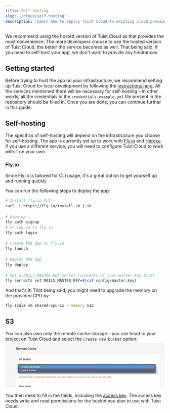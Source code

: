 ```yaml
---
title: Self-hosting
slug: '/cloud/self-hosting'
description: 'Learn how to deploy Tuist Cloud to existing cloud providers like Fly.io or Heroku.'
---
```


We recommend using the hosted version of Tuist Cloud as that provides the most convenience. The more developers choose to use the hosted version of Tuist Cloud, the better the service becomes as well. That being said, if you need to self-host your app, we don't want to provide any hindrances.

## Getting started

Before trying to host the app on your infrastructure, we recommend setting up Tuist Cloud for local development by following the [instructions here](./contributing.md). All the services mentioned there will be necessary for self-hosting – in other words, all the credentials in the `credentials.example.yml` file present in the repository should be filled in. Once you are done, you can continue further in this guide.

## Self-hosting

The specifics of self-hosting will depend on the infrastructure you choose for self-hosting. The app is currently set up to work with [Fly.io](https://fly.io/) and [Heroku](https://www.heroku.com/). If you use a different service, you will need to configure Tuist Cloud to work with it on your own.

### Fly.io

Since Fly.io is tailored for CLI usage, it's a great option to get yourself up and running quickly.

You can run the following steps to deploy the app:
```bash
# Install fly.io CLI
curl -L https://fly.io/install.sh | sh

# Sign up
fly auth signup
# or log in to fly.io
fly auth login

# Create the app on fly.io
fly launch

# Deploy the app
fly deploy

# Set a RAILS_MASTER_KEY secret (contents of your master.key file)
fly secrects set RAILS_MASTER_KEY=$(cat config/master.key)
```

And that's it! That being said, you might need to upgrade the memory on the provided CPU by:
```bash
fly scale vm shared-cpu-1x --memory 512
```

## S3

You can also own only the remote cache storage – you can head to your project on Tuist Cloud and select the `Create new bucket` option:
![Remote cache new bucket option](./assets/remote-cache-new-bucket.png)

You then need to fill in the fields, including the [access key](https://docs.aws.amazon.com/powershell/latest/userguide/pstools-appendix-sign-up.html). The access key needs write and read permissions for the bucket you plan to use with Tuist Cloud.